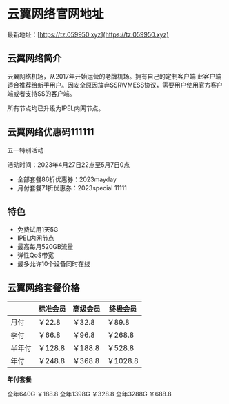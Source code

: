 # 云翼网络官网地址

最新地址：[https://tz.059950.xyz](https://tz.059950.xyz)

## 云翼网络简介

 云翼网络机场，从2017年开始运营的老牌机场。拥有自己的定制客户端 此客户端适合推荐给新手用户。因安全原因放弃SSR\VMESS协议，需要用户使用官方客户端或者支持SS的客户端。
 
 所有节点均已升级为IPEL内网节点。

 ## 云翼网络优惠码111111

五一特别活动

活动时间：2023年4月27日22点至5月7日0点

* 全部套餐86折优惠券：2023mayday
* 月付套餐71折优惠券：2023special
11111
## 特色

* 免费试用1天5G
* IPEL内网节点
* 最高每月520GB流量
* 弹性QoS带宽
* 最多允许10个设备同时在线

## 云翼网络套餐价格

||标准会员|高级会员|终极会员|
|----|----|----|----|
|月付|￥22.8|￥32.8|￥89.8|
|季付|￥66.8|￥96.8|￥268.8|
|半年付|￥128.8|￥188.8|￥528.8|
|年付|￥248.8|￥368.8|￥1028.8|

**年付套餐**

全年640G ￥188.8
全年1398G ￥328.8
全年3288G ￥688.8



